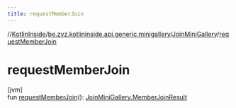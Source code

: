 ```yaml
---
title: requestMemberJoin
---
```

//[KotlinInside](../../../index.html)/[be.zvz.kotlininside.api.generic.minigallery](../index.html)/[JoinMiniGallery](index.html)/[requestMemberJoin](request-member-join.html)



# requestMemberJoin



[jvm]\
fun [requestMemberJoin](request-member-join.html)(): [JoinMiniGallery.MemberJoinResult](-member-join-result/index.html)




